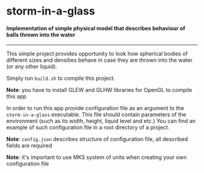 # storm-in-a-glass
#### Implementation of simple physical model that describes behaviour of balls thrown into the water 
---

This simple project provides opportunity to look how spherical bodies of different sizes and densities behave in case they are thrown into the water (or any other liquid).

Simply run `build.sh` to compile this project.

**Note**: you have to install GLEW and GLHW libraries for OpenGL to compile this app

In order to run this app provide configuration file as an argument to the `storm-in-a-glass` executable. This file should contain parameters of the environment (such as its width, height, liquid level and etc.) You can find an example of such configuration file in a root directory of a project.

**Note**: `config.json` describes structure of configuration file, all described fields are required

**Note**: it's important to use MKS system of units when creating your own configuration file
